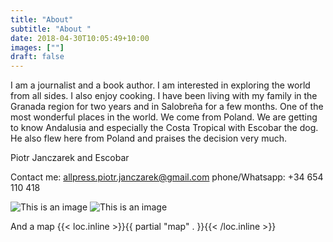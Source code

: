 ```yaml
---
title: "About"
subtitle: "About "
date: 2018-04-30T10:05:49+10:00
images: [""]
draft: false
---
```


I am a journalist and a book author. 
I am interested in exploring the world from all sides. 
I also enjoy cooking. I have been living with my family in the Granada region for two years and in Salobreña for a few
months. One of the most wonderful places in the world. We come from Poland.
We are getting to know Andalusia and especially the Costa Tropical with Escobar the dog. He also flew
here from Poland and praises the decision very much.

Piotr Janczarek and Escobar

Contact me:
allpress.piotr.janczarek@gmail.com
phone/Whatsapp: +34 654 110 418

![This is an image](/img/Escobar.jpg)
![This is an image](/img/PJ-1.jpg)

> 



And a map
{{< loc.inline >}}{{ partial "map" . }}{{< /loc.inline >}}
